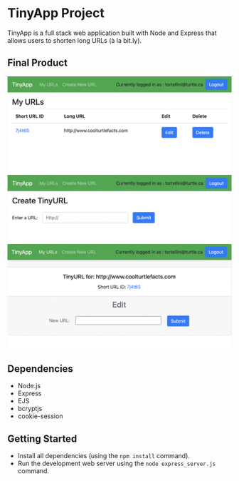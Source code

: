 # TinyApp Project

TinyApp is a full stack web application built with Node and Express that allows users to shorten long URLs (à la bit.ly).

## Final Product

!["url page"](https://github.com/ItsGentleBen/tinyapp/blob/main/docs/url_screenshot.png)
!["new url page"](https://github.com/ItsGentleBen/tinyapp/blob/main/docs/new_screenshot.png)
!["id url page"](https://github.com/ItsGentleBen/tinyapp/blob/main/docs/id_screenshot.png)
## Dependencies

- Node.js
- Express
- EJS
- bcryptjs
- cookie-session

## Getting Started

- Install all dependencies (using the `npm install` command).
- Run the development web server using the `node express_server.js` command.
